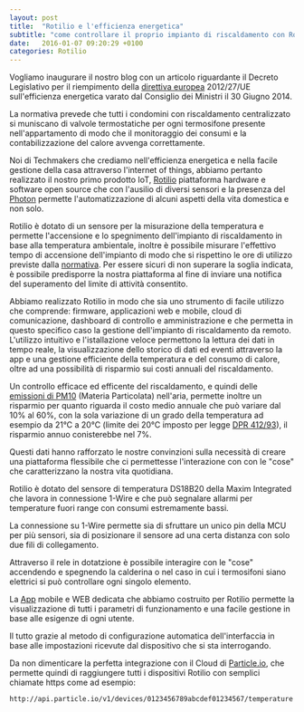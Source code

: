 ```yaml
---
layout: post
title:  "Rotilio e l'efficienza energetica"
subtitle: "come controllare il proprio impianto di riscaldamento con Rotilio"
date:   2016-01-07 09:20:29 +0100
categories: Rotilio
---
```




Vogliamo inaugurare il nostro blog con un articolo riguardante il Decreto Legislativo per il riempimento della [direttiva europea](http://www.formazione.enea.it/documents/direttiva_2012_27_UE.pdf) 2012/27/UE sull'efficienza energetica varato dal Consiglio dei Ministri il 30 Giugno 2014.

La normativa prevede che tutti i condomini con riscaldamento centralizzato si muniscano di valvole termostatiche per ogni termosifone presente nell'appartamento di modo che il monitoraggio dei consumi e la contabilizzazione del calore avvenga correttamente. 


Noi di Techmakers che crediamo nell'efficienza energetica e nella facile gestione della casa attraverso l'internet of things, abbiamo pertanto realizzato il nostro primo prodotto IoT, [Rotilio](http://techmakers.io/rotilio.html) piattaforma hardware e software open source che con l'ausilio di diversi sensori e la presenza del [Photon](https://www.particle.io) permette l'automatizzazione di alcuni aspetti della vita domestica e non solo.

Rotilio è dotato di un sensore per la misurazione della temperatura e permette l'accensione e lo spegnimento dell'impianto di riscaldamento in base alla temperatura ambientale, inoltre è possibile misurare l'effettivo tempo di accensione dell'impianto di modo che si rispettino le ore di utilizzo previste dalla [normativa](http://www.intrage.it/Casa/riscaldamento_periodi_e_orari_di_accensione#).
Per essere sicuri di non superare la soglia indicata, è possibile predisporre la nostra piattaforma al fine di inviare una notifica del superamento del limite di attività consentito.


Abbiamo realizzato Rotilio in modo che sia uno strumento di facile utilizzo che comprende: firmware, applicazioni web e mobile, cloud di comunicazione, dashboard di controllo e amministrazione e che permetta in questo specifico caso la gestione dell'impianto di riscaldamento da remoto. L'utilizzo intuitivo e l'istallazione veloce permettono la lettura dei dati in tempo reale, la visualizzazione dello storico di dati ed eventi attraverso la app e una gestione efficiente della temperatura e del consumo di calore, oltre ad una possibilità di risparmio sui costi annuali del riscaldamento. 

Un controllo efficace ed efficente del riscaldamento, e quindi delle  [emissioni di PM10](http://www.meccanismo.it/termotecnica/emissioni-inquinanti-impianti-di-riscaldamento-domestico-pellet-legna-cippato/) (Materia Particolata) nell'aria, permette inoltre un risparmio per quanto riguarda il costo medio annuale che può variare dal 10% al 60%, con la sola variazione di un grado della temperatura ad esempio da 21°C a 20°C (limite dei 20°C imposto per legge [DPR 412/93](http://efficienzaenergetica.acs.enea.it/doc/dpr412-93.pdf)), il risparmio annuo conisterebbe nel 7%. 

Questi dati hanno rafforzato le nostre convinzioni sulla necessità di creare una piattaforma flessibile che ci permettesse l'interazione con con le "cose" che caratterizzano la nostra vita quotidiana.

Rotilio è dotato del sensore di temperatura DS18B20 della Maxim Integrated che lavora in connessione 1-Wire e che può segnalare allarmi per temperature fuori range con consumi estremamente bassi.

La connessione su 1-Wire permette sia di sfruttare un unico pin della MCU per più sensori, sia di posizionare il sensore ad una certa distanza con solo due fili di collegamento.

Attraverso il rele in dotatzione è possibile interagire con le "cose" accendendo e spegnendo la calderina o nel caso in cui i termosifoni siano elettrici si può controllare ogni singolo elemento.

La [App](http://rotilio.cc/#/home) mobile e WEB dedicata che abbiamo costruito per Rotilio permette la visualizzazione di tutti i parametri di funzionamento e una facile gestione in base alle esigenze di ogni utente.

Il tutto grazie al metodo di configurazione automatica dell'interfaccia in base alle impostazioni ricevute dal dispositivo che si sta interrogando.

Da non dimenticare la perfetta integrazione con il Cloud di [Particle.io](https://www.particle.io), che permette quindi di raggiungere tutti i dispositivi Rotilio con semplici chiamate https come ad esempio:

```
http://api.particle.io/v1/devices/0123456789abcdef01234567/temperature
```







